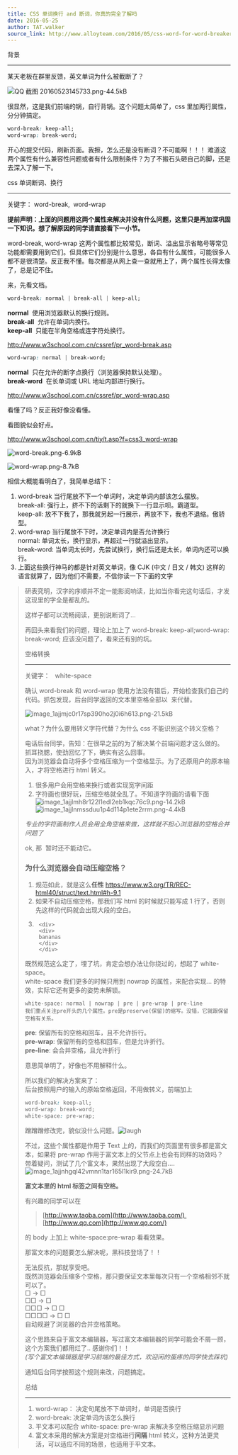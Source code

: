 ```yaml
---
title: CSS 单词换行 and 断词，你真的完全了解吗
date: 2016-05-25
author: TAT.walker
source_link: http://www.alloyteam.com/2016/05/css-word-for-word-breaker-do-you-really-understand/
---
```


<!-- {% raw %} - for jekyll -->

背景  

* * *

某天老板在群里反馈，英文单词为什么被截断了？ 

![QQ 截图 20160523145733.png-44.5kB](http://www.alloyteam.com/wp-content/uploads/auto_save_image/2016/05/104717l1Y.png "点击查看大图")

很显然，这是我们前端的锅，自行背锅。这个问题太简单了，css 里加两行属性，分分钟搞定。

```css
word-break: keep-all;
word-wrap: break-word;
```

开心的提交代码，刷新页面。我擦，怎么还是没有断词？不可能啊！！！ 难道这两个属性有什么兼容性问题或者有什么限制条件？为了不搬石头砸自己的脚，还是去深入了解一下。

css 单词断词、换行  

* * *

关键字： word-break,  word-wrap

**提前声明：上面的问题用这两个属性来解决并没有什么问题，这里只是再加深巩固一下知识。想了解原因的同学请直接看下一小节。**

word-break, word-wrap 这两个属性都比较常见，断词、溢出显示省略号等常见功能都需要用到它们。但具体它们分别是什么意思，各自有什么属性，可能很多人都不是很清楚。反正我不懂。每次都是从网上查一查就用上了，两个属性长得太像了，总是记不住。

来，先看文档。

```css
word-break: normal | break-all | keep-all;
```

**normal**  使用浏览器默认的换行规则。   
**break-all**  允许在单词内换行。   
**keep-all**  只能在半角空格或连字符处换行。

<http://www.w3school.com.cn/cssref/pr_word-break.asp>

```css
word-wrap: normal | break-word;
```

**normal**  只在允许的断字点换行（浏览器保持默认处理）。   
**break-word**  在长单词或 URL 地址内部进行换行。

<http://www.w3school.com.cn/cssref/pr_word-wrap.asp>

看懂了吗？反正我好像没看懂。

看图貌似会好点。

<http://www.w3school.com.cn/tiy/t.asp?f=css3_word-wrap> 

![word-break.png-6.9kB](http://www.alloyteam.com/wp-content/uploads/auto_save_image/2016/05/104717Tfq.png "点击查看大图")

![word-wrap.png-8.7kB](http://www.alloyteam.com/wp-content/uploads/auto_save_image/2016/05/104717zmN.png)

相信大概能看明白了，我简单总结下：

1.  word-break 当行尾放不下一个单词时，决定单词内部该怎么摆放。   
    break-all: 强行上，挤不下的话剩下的就换下一行显示呗。霸道型。   
    keep-all: 放不下我了，那我就另起一行展示，再放不下，我也不退缩。傲骄型。
2.  word-wrap 当行尾放不下时，决定单词内是否允许换行   
    normal: 单词太长，换行显示，再超过一行就溢出显示。   
    break-word: 当单词太长时，先尝试换行，换行后还是太长，单词内还可以换行。
3.  上面这些换行神马的都是针对英文单词，像 CJK (中文 / 日文 / 韩文) 这样的语言就算了，因为他们不需要，不信你读一下下面的文字

> 研表究明，汉字的序顺并不定一能影阅响读，比如当你看完这句话后，才发这现里的字全是都乱的。
>
> 这样子都可以流畅阅读，更别说断词了...
>
> 再回头来看我们的问题，理论上加上了 word-break: keep-all;word-wrap: break-word; 应该没问题了，看来还有别的坑。
>
> 空格转换  
>
> * * *
>
> 关键字：   white-space
>
> 确认 word-break 和 word-wrap 使用方法没有错后，开始检查我们自己的代码。抓包发现，后台同学返回的文本里空格全部以  来代替。 
>
> ![image_1ajjmjc0r17sp390ho2j0i6h613.png-21.5kB](http://www.alloyteam.com/wp-content/uploads/auto_save_image/2016/05/104717juI.png)
>
> what？为什么要用转义字符代替？为什么 css 不能识别这个转义空格？
>
> 电话后台同学，告知：在很早之前的为了解决某个前端问题才这么做的。   
> 抓耳挠腮，使劲回忆了下，确实有这么回事。   
> 因为浏览器会自动将多个空格压缩为一个空格显示。为了还原用户的原本输入，才将空格进行 html 转义。
>
> 1.  很多用户会用空格来换行或者实现宽字间距
> 2.  字符画也很好玩，压缩空格就全乱了。不知道字符画的请看下面   
>     ![image_1ajjlmh8r122l1edl2eb1kqc76c9.png-14.2kB](http://www.alloyteam.com/wp-content/uploads/auto_save_image/2016/05/104717kAZ.png)   
>     ![image_1ajjlnmssduu1p4d114p1ete2rrm.png-4.4kB](http://www.alloyteam.com/wp-content/uploads/auto_save_image/2016/05/104717kAN.png)
>
> _专业的字符画制作人员会用全角空格来做，这样就不担心浏览器的空格合并问题了_
>
> ok, 那  暂时还不能动它。
>
> ### 为什么浏览器会自动压缩空格？
>
> 1.  规范如此，就是这么**任性** <https://www.w3.org/TR/REC-html40/struct/text.html#h-9.1>
> 2.  如果不自动压缩空格，那我们写 html 的时候就只能写成 1 行了，否则先这样的代码就会出现大段的空白。
> 3.      <div>
>         <div>
>         bananas
>         </div>
>         </div>
>
> 既然规范这么定了，埋了坑，肯定会想办法让你绕过的，想起了 white-space。  
> white-space 我们更多的时候只用到 nowrap 的属性，来配合实现... 的特效，实际它还有更多的姿势未解锁。
>
>     white-space: normal | nowrap | pre | pre-wrap | pre-line 
>     我们重点关注pre开头的几个属性。pre是preserve(保留)的缩写。没错，它就跟保留空格有关系。
>
> **pre**: 保留所有的空格和回车，且不允许折行。   
> **pre-wrap**: 保留所有的空格和回车，但是允许折行。   
> **pre-line**: 会合并空格，且允许折行
>
> 意思简单明了，好像也不用解释什么。
>
> 所以我们的解决方案来了：   
> 后台按照用户的输入的原始空格返回，不用做转义，前端加上
>
> ```css
> word-break: keep-all;
> word-wrap: break-word;
> white-space: pre-wrap;
> ```
>
> 蹭蹭蹭修改完，貌似没什么问题。![laugh](http://www.alloyteam.com/wp-content/plugins/ckeditor-for-wordpress/ckeditor/plugins/smiley/images/teeth_smile.png "laugh")
>
> 不过，这些个属性都是作用于 Text 上的，而我们的页面里有很多都是富文本，如果将 pre-wrap 作用于富文本上的父节点上也会有同样的功效吗？   
> 带着疑问，测试了几个富文本，果然出现了大段空白....   
> ![image_1ajjnhgql42vmnn1tar165l1kir9.png-24.7kB](http://www.alloyteam.com/wp-content/uploads/auto_save_image/2016/05/104717DCN.png)
>
> **富文本里的 html 标签之间有空格。**
>
> 有兴趣的同学可以在
>
> > [http://www.taoba.com](http://www.taoba.com/)   
> > [http://www.qq.com](http://www.qq.com/)
>
> 的 body 上加上 white-space:pre-wrap 看看效果。
>
> 那富文本的问题要怎么解决呢，黑科技登场了！！
>
> 无法反抗，那就享受吧。   
> 既然浏览器会压缩多个空格，那只要保证文本里每次只有一个空格相邻不就可以了。   
> □ -> □   
> □□ -> □    
> □□□ -> □ □   
> □□□□ -> □ □    
> 自动规避了浏览器的合并空格策略。
>
> 这个思路来自于富文本编辑器，写过富文本编辑器的同学可能会不屑一顾，这个方案我们都用烂了.. 感谢你们！！   
> _(写个富文本编辑器是学习前端的最佳方式，欢迎闲的蛋疼的同学快去踩坑)_
>
> 通知后台同学按照这个规则来改，问题搞定。
>
> 总结  
>
> * * *
>
> 1.  word-wrap： 决定句尾放不下单词时，单词是否换行
> 2.  word-break: 决定单词内该怎么换行
> 3.  平文本可以配合 white-space: pre-wrap 来解决多空格压缩显示问题
> 4.  富文本采用的解决方案是对空格进行**间隔** html 转义，这种方法更灵活，可以适应不同的场景，也适用于平文本。

<!-- {% endraw %} - for jekyll -->